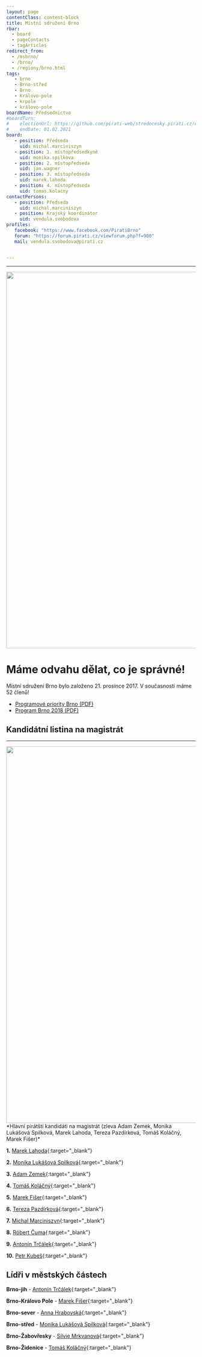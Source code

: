 ```yaml
---
layout: page
contentClass: content-block
title: Místní sdružení Brno
rbar:
  - board
  - pageContacts
  - tagArticles
redirect_from:
  - /msbrno/
  - /brno/
  - /regiony/brno.html
tags:
   - brno
   - Brno-střed
   - Brno
   - Královo-pole
   - krpole
   - královo-pole
boardName: Předsednictvo
#boardTurn:
#    electionUrl: https://github.com/pirati-web/stredocesky.pirati.cz/edit/master/kladno/index.md
#    endDate: 01.02.2021
board:
   - position: Předseda
     uid: michal.marciniszyn
   - position: 1. místopředsedkyně
     uid: monika.spilkova
   - position: 2. místopředseda
     uid: jan.wagner
   - position: 3. místopředseda
     uid: marek.lahoda
   - position: 4. místopředseda
     uid: tomas.kolacny
contactPersons:
   - position: Předseda
     uid: michal.marciniszyn
   - position: Krajský koordinátor
     uid: vendula.svobodova
profiles:
   facebook: "https://www.facebook.com/PiratiBrno"
   forum: "https://forum.pirati.cz/viewforum.php?f=900"
   mail: vendula.svobodova@pirati.cz


---
```


<hr>

<img src="https://a.pirati.cz/crop/1200x675/jihomoravsky/img/posts/zahajeni1.jpg" width="1000">

# Máme odvahu dělat, co je správné!

Místní sdružení Brno bylo založeno 21. prosince 2017. V současnosti máme 52 členů! 

* [Programové priority Brno (PDF)](https://a.pirati.cz/jihomoravsky/pdf/brno-priority.pdf)
* [Program Brno 2018 (PDF)](https://a.pirati.cz/jihomoravsky/pdf/brno-program.pdf)

## Kandidátní listina na magistrát 

<hr>

<img src="https://a.pirati.cz/crop/1200x675/jihomoravsky/img/posts/top61.JPG" width="1000">
*Hlavní pirátští kandidáti na magistrát (zleva Adam Zemek, Monika Lukášová Spilková, Marek Lahoda, Tereza Pazdírková, Tomáš Koláčný, Marek Fišer)* 

**1.** [Marek Lahoda](https://jihomoravsky.pirati.cz/lide/marek-lahoda/){:target="_blank"}

**2.** [Monika Lukášová Spilková](https://jihomoravsky.pirati.cz/lide/monika-spilkova/){:target="_blank"}

**3.** [Adam Zemek](https://jihomoravsky.pirati.cz/lide/adam-zemek/){:target="_blank"}

**4.** [Tomáš Koláčný](https://jihomoravsky.pirati.cz/lide/tomas-kolacny/){:target="_blank"}

**5.** [Marek Fišer](https://jihomoravsky.pirati.cz/lide/marek-fiser/){:target="_blank"}

**6.** [Tereza Pazdírková](https://lide.pirati.cz/profil/3159/){:target="_blank"}

**7.** [Michal Marciniszyn](https://jihomoravsky.pirati.cz/lide/michal-marciniszyn/){:target="_blank"}

**8.** [Róbert Čuma](https://jihomoravsky.pirati.cz/lide/robert-cuma/){:target="_blank"}

**9.** [Antonín Trčálek](https://lide.pirati.cz/profil/2494/){:target="_blank"}

**10.** [Petr Kubeš](https://lide.pirati.cz/profil/3128/){:target="_blank"}


## Lídři v městských částech 

**Brno-jih** - [Antonín Trčálek](https://lide.pirati.cz/profil/2494/){:target="_blank"}

**Brno-Královo Pole** - [Marek Fišer](https://jihomoravsky.pirati.cz/lide/marek-fiser/){:target="_blank"}

**Brno-sever** - [Anna Hrabovská](https://lide.pirati.cz/profil/3219/){:target="_blank"}

**Brno-střed** - [Monika Lukášová Spilková](https://jihomoravsky.pirati.cz/lide/monika-spilkova/){:target="_blank"}

**Brno-Žabovřesky** - [Silvie Mrkvanová](https://jihomoravsky.pirati.cz/lide/silvie-mrkvanova/){:target="_blank"}

**Brno-Židenice** - [Tomáš Koláčný](https://jihomoravsky.pirati.cz/lide/tomas-kolacny/){:target="_blank"}
